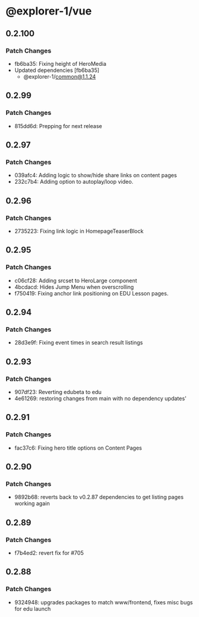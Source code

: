 # @explorer-1/vue

## 0.2.100

### Patch Changes

- fb6ba35: Fixing height of HeroMedia
- Updated dependencies [fb6ba35]
  - @explorer-1/common@1.1.24

## 0.2.99

### Patch Changes

- 815dd6d: Prepping for next release

## 0.2.97

### Patch Changes

- 039afc4: Adding logic to show/hide share links on content pages
- 232c7b4: Adding option to autoplay/loop video.

## 0.2.96

### Patch Changes

- 2735223: Fixing link logic in HomepageTeaserBlock

## 0.2.95

### Patch Changes

- c06cf28: Adding srcset to HeroLarge component
- 4bcdacd: Hides Jump Menu when overscrolling
- f750419: Fixing anchor link positioning on EDU Lesson pages.

## 0.2.94

### Patch Changes

- 28d3e9f: Fixing event times in search result listings

## 0.2.93

### Patch Changes

- 907df23: Reverting edubeta to edu
- 4e61269: restoring changes from main with no dependency updates'

## 0.2.91

### Patch Changes

- fac37c6: Fixing hero title options on Content Pages

## 0.2.90

### Patch Changes

- 9892b68: reverts back to v0.2.87 dependencies to get listing pages working again

## 0.2.89

### Patch Changes

- f7b4ed2: revert fix for #705

## 0.2.88

### Patch Changes

- 9324948: upgrades packages to match www/frontend, fixes misc bugs for edu launch
